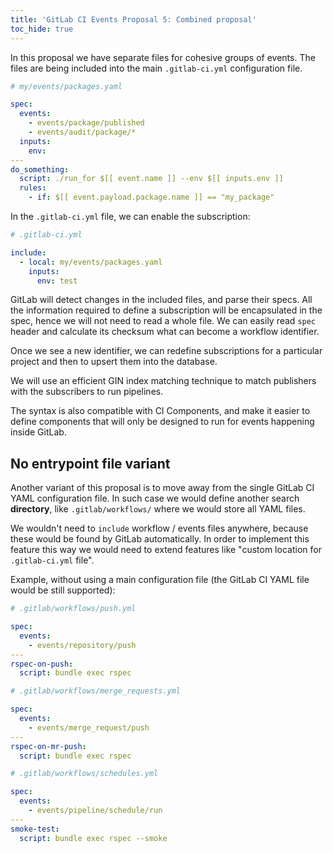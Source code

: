 ```yaml
---
title: 'GitLab CI Events Proposal 5: Combined proposal'
toc_hide: true
---
```


In this proposal we have separate files for cohesive groups of events. The
files are being included into the main `.gitlab-ci.yml` configuration file.

```yaml
# my/events/packages.yaml

spec:
  events:
    - events/package/published
    - events/audit/package/*
  inputs:
    env:
---
do_something:
  script: ./run_for $[[ event.name ]] --env $[[ inputs.env ]]
  rules:
    - if: $[[ event.payload.package.name ]] == "my_package"
```

In the `.gitlab-ci.yml` file, we can enable the subscription:

```yaml
# .gitlab-ci.yml

include:
  - local: my/events/packages.yaml
    inputs:
      env: test

```

GitLab will detect changes in the included files, and parse their specs. All
the information required to define a subscription will be encapsulated in the
spec, hence we will not need to read a whole file. We can easily read `spec`
header and calculate its checksum what can become a workflow identifier.

Once we see a new identifier, we can redefine subscriptions for a particular
project and then to upsert them into the database.

We will use an efficient GIN index matching technique to match publishers with
the subscribers to run pipelines.

The syntax is also compatible with CI Components, and make it easier to define
components that will only be designed to run for events happening inside
GitLab.

## No entrypoint file variant

Another variant of this proposal is to move away from the single GitLab CI YAML
configuration file. In such case we would define another search **directory**,
like `.gitlab/workflows/` where we would store all YAML files.

We wouldn't need to `include` workflow / events files anywhere, because these
would be found by GitLab automatically. In order to implement this feature this
way we would need to extend features like "custom location for `.gitlab-ci.yml`
file".

Example, without using a main configuration file (the GitLab CI YAML file would
be still supported):

```yaml
# .gitlab/workflows/push.yml

spec:
  events:
    - events/repository/push
---
rspec-on-push:
  script: bundle exec rspec
```

```yaml
# .gitlab/workflows/merge_requests.yml

spec:
  events:
    - events/merge_request/push
---
rspec-on-mr-push:
  script: bundle exec rspec
```

```yaml
# .gitlab/workflows/schedules.yml

spec:
  events:
    - events/pipeline/schedule/run
---
smoke-test:
  script: bundle exec rspec --smoke
```
